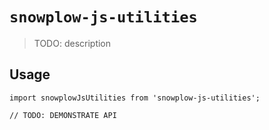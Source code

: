 # `snowplow-js-utilities`

> TODO: description

## Usage

```
import snowplowJsUtilities from 'snowplow-js-utilities';

// TODO: DEMONSTRATE API
```
